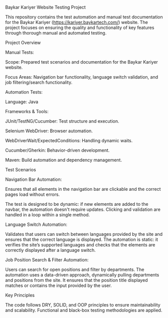 Baykar Kariyer Website Testing Project

This repository contains the test automation and manual test documentation for the Baykar Kariyer (https://kariyer.baykartech.com/) website. 
The project focuses on ensuring the quality and functionality of key features through thorough manual and automated testing.


Project Overview

Manual Tests:

Scope: Prepared test scenarios and documentation for the Baykar Kariyer website.

Focus Areas: Navigation bar functionality, language switch validation, and job filtering/search functionality.

Automation Tests:

Language: Java

Frameworks & Tools:

JUnit/TestNG/Cucumber: Test structure and execution.

Selenium WebDriver: Browser automation.

WebDriverWait/ExpectedConditions: Handling dynamic waits.

Cucumber/Gherkin: Behavior-driven development.

Maven: Build automation and dependency management.


Test Scenarios

Navigation Bar Automation:


Ensures that all elements in the navigation bar are clickable and the correct pages load without errors.

The test is designed to be dynamic: if new elements are added to the navbar, the automation doesn't require updates. Clicking and validation are handled in a loop within a single method.

Language Switch Automation:

Validates that users can switch between languages provided by the site and ensures that the correct language is displayed.
The automation is static: it verifies the site’s supported languages and checks that the elements are correctly displayed after a language switch.

Job Position Search & Filter Automation:

Users can search for open positions and filter by departments.
The automation uses a data-driven approach, dynamically pulling departments and positions from the site. It ensures that the position title displayed matches or contains the input provided by the user.

Key Principles

The code follows DRY, SOLID, and OOP principles to ensure maintainability and scalability.
Functional and black-box testing methodologies are applied.
